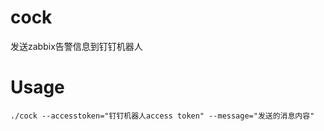 # cock
发送zabbix告警信息到钉钉机器人

# Usage
```
./cock --accesstoken="钉钉机器人access token" --message="发送的消息内容"

```


